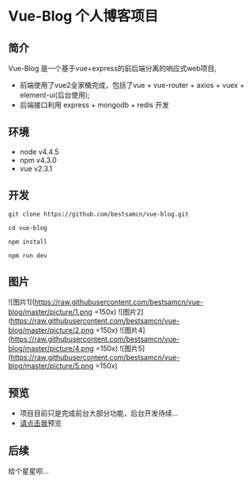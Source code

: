 # Vue-Blog 个人博客项目

## 简介
Vue-Blog 是一个基于vue+express的前后端分离的响应式web项目,
- 前端使用了vue2全家桶完成，包括了vue + vue-router + axios + vuex + element-ui(后台使用);
- 后端接口利用 express + mongodb + redis 开发

## 环境
- node v4.4.5
- npm  v4.3.0
- vue  v2.3.1

## 开发
```
git clone https://github.com/bestsamcn/vue-blog.git

cd vue-blog

npm install

npm run dev
```
## 图片
![图片1](https://raw.githubusercontent.com/bestsamcn/vue-blog/master/picture/1.png =150x)
![图片2](https://raw.githubusercontent.com/bestsamcn/vue-blog/master/picture/2.png =150x)
![图片4](https://raw.githubusercontent.com/bestsamcn/vue-blog/master/picture/4.png =150x)
![图片5](https://raw.githubusercontent.com/bestsamcn/vue-blog/master/picture/5.png =150x)

## 预览
- 项目目前只是完成前台大部分功能，后台开发待续...
- [请点击我](https://bestsamcn.github.io/)预览



## 后续
给个星星呗...